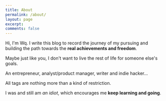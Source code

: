 ```yaml
---
title: About
permalink: /about/
layout: page
excerpt: 
comments: false
---
```


Hi, I'm Wq. I write this blog to record the journey of my pursuing and building the path towards the **real achievements and freedom**. 

Maybe just like you, I don't want to live the rest of life for someone else's goals.

An entrepreneur, analyst/product manager, writer and indie hacker... 

All tags are nothing more than a kind of restriction. 

I was and still am *an idiot*, which encourages me **keep learning and going**.



<!-- He's a student from Banyuwangi, living in Jogjakarta. the blog for documentation about his programming 🎒 journey, running on jekyll, hosting on [now.sh](http://now.sh) and using his own theme, he name it <a href="https://github.com/piharpi/jekyll-klise" target="_blank" rel="noopener">klisé</a>, he also loves to learning web technology; but he often forgot, that a reason why him doing the writing.

If you have a question about him or else, just send a letter to him.

You can [report](http://github.com/piharpi/jekyll-klise/issues/new) if there is an broken link(s) or somethings else.

**may u needs ✨**

- {{ site.author.email }}
- github.com/{{ site.author.github }} -->
